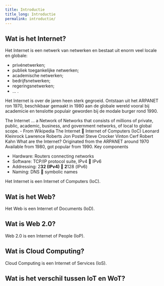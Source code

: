```yaml
---
title: Introductie
title_long: Introductie
permalink: introductie/
---
```


Wat is het Internet?
--------------------

Het Internet is een netwerk van netwerken en bestaat uit enorm veel locale en globale:

- privénetwerken;
- publiek toegankelijke netwerken;
- academische netwerken;
- bedrijfsnetwerken;
- regeringsnetwerken;
- ... .

Het Internet is over de jaren heen sterk gegroeid. Ontstaan uit het ARPANET ron 1970, beschikbaar gemaakt in 1980 aan de globale wereld vooral bij academicie en tenslotte populair geworden bij de modale burger rond 1990.

The Internet … a Network of Networks that consists of millions of
private, public, academic, business, and government networks, of
local to global scope. - From Wikipedia
The Internet  Internet of Computers (IoC)
Leonard Kleinrock Lawrence Roberts Jon Postel Steve Crocker Vinton Cerf Robert Kahn
What are the Internet?
Originated from the ARPANET around 1970
Available from 1980, got popular from 1990.
Key components
- Hardware: Routers connecting networks
- Software: TCP/IP protocol suite, IPv4  IPv6
- Addressing: 2**32 (IPv4)  2**128 (IPv6)
- Naming: DNS  symbolic names

Het Internet is een Internet of Computers (IoC).

Wat is het Web?
---------------

Het Web is een Internet of Documents (IoD).

Wat is Web 2.0?
---------------

Web 2.0 is een Internet of People (IoP).

Wat is Cloud Computing?
-----------------------

Cloud Computing is een Internet of Services (IoS).

Wat is het verschil tussen IoT en WoT?
--------------------------------------